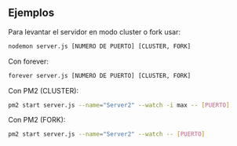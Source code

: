 ## Ejemplos
Para levantar el servidor en modo cluster o fork usar:
```sh
nodemon server.js [NUMERO DE PUERTO] [CLUSTER, FORK]
```

Con forever:

```sh
forever server.js [NUMERO DE PUERTO] [CLUSTER, FORK]
```

Con PM2 (CLUSTER):

```sh
pm2 start server.js --name="Server2" --watch -i max -- [PUERTO]
```

Con PM2 (FORK):

```sh
pm2 start server.js --name="Server2" --watch -- [PUERTO]
```
